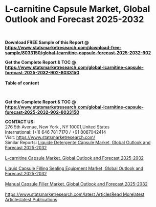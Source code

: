 <h1>L-carnitine Capsule Market, Global Outlook and Forecast 2025-2032</h1><br/><p><strong>Download FREE Sample of this Report @ <a href="https://www.statsmarketresearch.com/download-free-sample/8033150/global-lcarnitine-capsule-forecast-2025-2032-902">https://www.statsmarketresearch.com/download-free-sample/8033150/global-lcarnitine-capsule-forecast-2025-2032-902</a></strong></p><div><b>Get the Complete Report & TOC @ <a href="https://www.statsmarketresearch.com/global-lcarnitine-capsule-forecast-2025-2032-902-8033150">https://www.statsmarketresearch.com/global-lcarnitine-capsule-forecast-2025-2032-902-8033150</a></b></div><br><b>Table of content</b><p><br><div><b>Get the Complete Report & TOC @ <a href="https://www.statsmarketresearch.com/global-lcarnitine-capsule-forecast-2025-2032-902-8033150">https://www.statsmarketresearch.com/global-lcarnitine-capsule-forecast-2025-2032-902-8033150</a></b></div></p> <b>CONTACT US:</b><br>276 5th Avenue, New York , NY 10001,United States<br>International: (+1) 646 781 7170 / +91 8087042414<br>Visit: <a href="https://www.statsmarketresearch.com/">https://www.statsmarketresearch.com/</a><br>Similar Reports: <a href="https://www.statsmarketresearch.com/global-lcarnitine-capsule-forecast-2025-2032-902-8033150">Liquide Detergente Capsule Market, Global Outlook and Forecast 2025-2032</a><br/><br/><a href="https://www.statsmarketresearch.com/global-lcarnitine-capsule-forecast-2025-2032-902-8033150">L-carnitine Capsule Market, Global Outlook and Forecast 2025-2032</a><br/><br/><a href="https://www.statsmarketresearch.com/global-lcarnitine-capsule-forecast-2025-2032-902-8033150">Liquid Capsule Filling Sealing Equipment Market, Global Outlook and Forecast 2025-2032</a><br/><br/><a href="https://www.statsmarketresearch.com/global-lcarnitine-capsule-forecast-2025-2032-902-8033150">Manual Capsule Filler Market, Global Outlook and Forecast 2025-2032 </a><br/><br/><a href="https://gyeongbokgung.com">https://www.statsmarketresearch.com/</a><a href="https://hallyeomaritime.com">latest Articles</a><a href="https://jingwansa.com">Read More</a><a href=https://nguoiviet.jp/">latest Articles</a><a href="https://www.intelmarketresearch.com/">latest Publications</a>